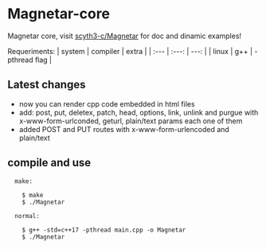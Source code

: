 # Magnetar-core
Magnetar core, visit [scyth3-c/Magnetar](https://github.com/scyth3-c/Magnetar) for doc and dinamic examples!

Requeriments:
| system          | compiler            |     extra          |
| :---            |     :---:           |        ---:        |
| linux           |  g++                |   -pthread flag    |


## Latest changes

- now you can render cpp code embedded in html files
- add: post, put, deletex, patch, head, options, link, unlink and purgue with x-www-form-urlconded, geturl, plain/text params each one of them
- added POST and PUT routes with x-www-form-urlencoded and plain/text



## compile and use

```
  make:
  
    $ make 
    $ ./Magnetar
    
  normal:
    
    $ g++ -std=c++17 -pthread main.cpp -o Magnetar
    $ ./Magnetar

```
